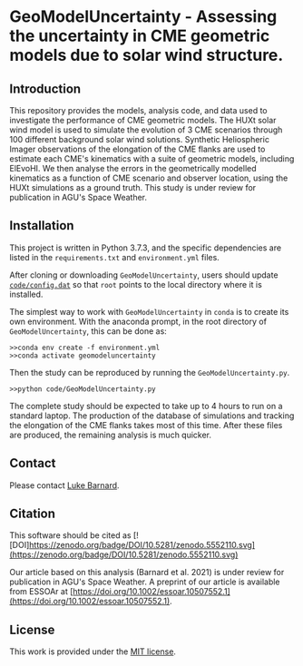 # GeoModelUncertainty - Assessing the uncertainty in CME geometric models due to solar wind structure.

## Introduction
This repository provides the models, analysis code, and data used to investigate the performance of CME geometric models. The HUXt solar wind model is used to simulate the evolution of 3 CME scenarios through 100 different background solar wind solutions. Synthetic Heliospheric Imager observations of the elongation of the CME flanks are used to estimate each CME's kinematics with a suite of geometric models, including ElEvoHI. We then analyse the errors in the geometrically modelled kinematics as a function of CME scenario and observer location, using the HUXt simulations as a ground truth. This study is under review for publication in AGU's Space Weather. 

## Installation
This project is written in Python 3.7.3, and the specific dependencies are listed in the ``requirements.txt`` and ``environment.yml`` files. 

After cloning or downloading ``GeoModelUncertainty``, users should update [``code/config.dat``](code/config.dat) so that ``root`` points to the local directory where it is installed.

The simplest way to work with ``GeoModelUncertainty`` in ``conda`` is to create its own environment. With the anaconda prompt, in the root directory of ``GeoModelUncertainty``, this can be done as:
```
>>conda env create -f environment.yml
>>conda activate geomodeluncertainty
``` 
Then the study can be reproduced by running the ``GeoModelUncertainty.py``.
```
>>python code/GeoModelUncertainty.py
```
The complete study should be expected to take up to 4 hours to run on a standard laptop. The production of the database of simulations and tracking the elongation of the CME flanks takes most of this time. After these files are produced, the remaining analysis is much quicker. 

## Contact
Please contact [Luke Barnard](https://github.com/lukebarnard). 

## Citation
This software should be cited as [![DOI]https://zenodo.org/badge/DOI/10.5281/zenodo.5552110.svg](https://zenodo.org/badge/DOI/10.5281/zenodo.5552110.svg)

Our article based on this analysis (Barnard et al. 2021) is under review for publication in AGU's Space Weather. A preprint of our article is available from ESSOAr at [https://doi.org/10.1002/essoar.10507552.1](https://doi.org/10.1002/essoar.10507552.1).

## License
This work is provided under the [MIT license](LICENSE.md).

